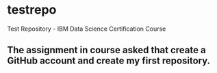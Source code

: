 # testrepo
Test Repository - IBM Data Science Certification Course
## The assignment in course asked that create a GitHub account and create my first repository.  
